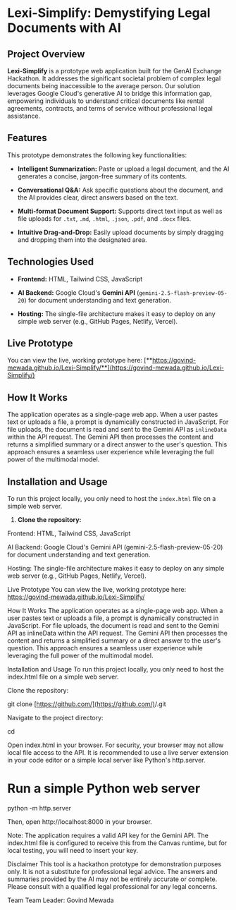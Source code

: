 # Lexi-Simplify: Demystifying Legal Documents with AI

## Project Overview

**Lexi-Simplify** is a prototype web application built for the GenAI Exchange Hackathon. It addresses the significant societal problem of complex legal documents being inaccessible to the average person. Our solution leverages Google Cloud's generative AI to bridge this information gap, empowering individuals to understand critical documents like rental agreements, contracts, and terms of service without professional legal assistance.

## Features

This prototype demonstrates the following key functionalities:

* **Intelligent Summarization:** Paste or upload a legal document, and the AI generates a concise, jargon-free summary of its contents.

* **Conversational Q&A:** Ask specific questions about the document, and the AI provides clear, direct answers based on the text.

* **Multi-format Document Support:** Supports direct text input as well as file uploads for `.txt`, `.md`, `.html`, `.json`, `.pdf`, and `.docx` files.

* **Intuitive Drag-and-Drop:** Easily upload documents by simply dragging and dropping them into the designated area.

## Technologies Used

* **Frontend:** HTML, Tailwind CSS, JavaScript

* **AI Backend:** Google Cloud's **Gemini API** (`gemini-2.5-flash-preview-05-20`) for document understanding and text generation.

* **Hosting:** The single-file architecture makes it easy to deploy on any simple web server (e.g., GitHub Pages, Netlify, Vercel).

## Live Prototype

You can view the live, working prototype here:
[**https://govind-mewada.github.io/Lexi-Simplify/**](https://govind-mewada.github.io/Lexi-Simplify/)

## How It Works

The application operates as a single-page web app. When a user pastes text or uploads a file, a prompt is dynamically constructed in JavaScript. For file uploads, the document is read and sent to the Gemini API as `inlineData` within the API request. The Gemini API then processes the content and returns a simplified summary or a direct answer to the user's question. This approach ensures a seamless user experience while leveraging the full power of the multimodal model.

## Installation and Usage

To run this project locally, you only need to host the `index.html` file on a simple web server.

1. **Clone the repository:**


Frontend: HTML, Tailwind CSS, JavaScript

AI Backend: Google Cloud's Gemini API (gemini-2.5-flash-preview-05-20) for document understanding and text generation.

Hosting: The single-file architecture makes it easy to deploy on any simple web server (e.g., GitHub Pages, Netlify, Vercel).

Live Prototype
You can view the live, working prototype here:
https://govind-mewada.github.io/Lexi-Simplify/

How It Works
The application operates as a single-page web app. When a user pastes text or uploads a file, a prompt is dynamically constructed in JavaScript. For file uploads, the document is read and sent to the Gemini API as inlineData within the API request. The Gemini API then processes the content and returns a simplified summary or a direct answer to the user's question. This approach ensures a seamless user experience while leveraging the full power of the multimodal model.

Installation and Usage
To run this project locally, you only need to host the index.html file on a simple web server.

Clone the repository:

git clone [https://github.com/](https://github.com/)<your-username>/<your-repo-name>.git

Navigate to the project directory:

cd <your-repo-name>

Open index.html in your browser. For security, your browser may not allow local file access to the API. It is recommended to use a live server extension in your code editor or a simple local server like Python's http.server.

# Run a simple Python web server
python -m http.server

Then, open http://localhost:8000 in your browser.

Note: The application requires a valid API key for the Gemini API. The index.html file is configured to receive this from the Canvas runtime, but for local testing, you will need to insert your key.

Disclaimer
This tool is a hackathon prototype for demonstration purposes only. It is not a substitute for professional legal advice. The answers and summaries provided by the AI may not be entirely accurate or complete. Please consult with a qualified legal professional for any legal concerns.

Team
Team Leader: Govind Mewada
